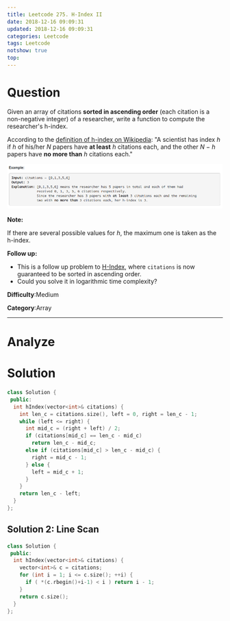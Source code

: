 ```yaml
---
title: Leetcode 275. H-Index II
date: 2018-12-16 09:09:31
updated: 2018-12-16 09:09:31
categories: Leetcode
tags: Leetcode
notshow: true
top:
---
```


# Question


Given an array of citations  **sorted in ascending order** (each citation is a non-negative integer) of a researcher, write a function to compute the researcher's h-index.

According to the [definition of h-index on Wikipedia](https://en.wikipedia.org/wiki/H-index): "A scientist has index _h_ if _h_ of his/her _N_ papers have **at least** _h_ citations each, and the other _N − h_ papers have **no more than** _h_ citations each."

![](/images/in-post/2018-12-16-Leetcode-275-H-Index-II/2018-12-17-00-51-50.png)

**Note:**

If there are several possible values for _h_, the maximum one is taken as the h-index.

**Follow up:**

- This is a follow up problem to [H-Index](https://leetcode.com/problems/h-index/description/), where  `citations`  is now guaranteed to be sorted in ascending order.
- Could you solve it in logarithmic time complexity?

**Difficulty**:Medium

**Category**:Array

<!-- more -->

------------

# Analyze

# Solution

```cpp
class Solution {
 public:
  int hIndex(vector<int>& citations) {
    int len_c = citations.size(), left = 0, right = len_c - 1;
    while (left <= right) {
      int mid_c = (right + left) / 2;
      if (citations[mid_c] == len_c - mid_c)
        return len_c - mid_c;
      else if (citations[mid_c] > len_c - mid_c) {
        right = mid_c - 1;
      } else {
        left = mid_c + 1;
      }
    }
    return len_c - left;
  }
};

```

## Solution 2: Line Scan

```cpp
class Solution {
 public:
  int hIndex(vector<int>& citations) {
    vector<int>& c = citations; 
    for (int i = 1; i <= c.size(); ++i) {
      if ( *(c.rbegin()+i-1) < i ) return i - 1;
    }
    return c.size();
  }
};
```


<!-- TODO:
Spend more time to resolve this questions.
 -->